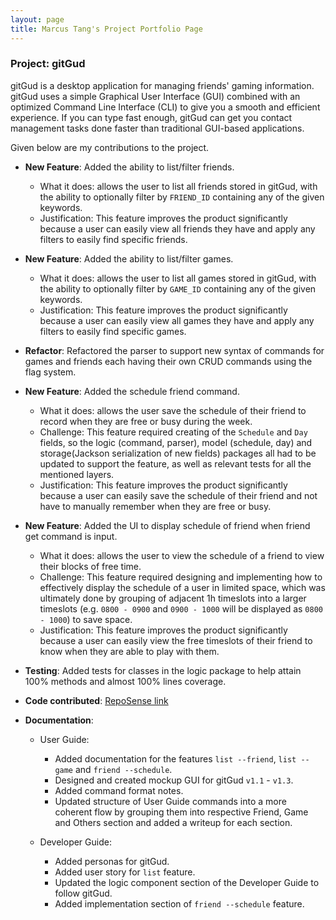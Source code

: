```yaml
---
layout: page
title: Marcus Tang's Project Portfolio Page
---
```


### Project: gitGud

gitGud is a desktop application for managing friends' gaming information. gitGud uses a simple Graphical User Interface
(GUI) combined with an optimized Command Line Interface (CLI) to give you a smooth and efficient experience. If you can
type fast enough, gitGud can get you contact management tasks done faster than traditional GUI-based applications.

Given below are my contributions to the project.

* **New Feature**: Added the ability to list/filter friends.
  * What it does: allows the user to list all friends stored in gitGud, with the ability to optionally filter by `FRIEND_ID` containing any of the given keywords.
  * Justification: This feature improves the product significantly because a user can easily view all friends they have and apply any filters to easily find specific friends.
* **New Feature**: Added the ability to list/filter games.
  * What it does: allows the user to list all games stored in gitGud, with the ability to optionally filter by `GAME_ID` containing any of the given keywords.
  * Justification: This feature improves the product significantly because a user can easily view all games they have and apply any filters to easily find specific games.
* **Refactor**: Refactored the parser to support new syntax of commands for games and friends each having their own CRUD commands using the flag system.
* **New Feature**: Added the schedule friend command.
  * What it does: allows the user save the schedule of their friend to record when they are free or busy during the week.
  * Challenge: This feature required creating of the `Schedule` and `Day` fields, so the logic (command, parser), model (schedule, day) and storage(Jackson serialization of new fields) packages all had to be updated to support the feature, as well as relevant tests for all the mentioned layers.
  * Justification: This feature improves the product significantly because a user can easily save the schedule of their friend and not have to manually remember when they are free or busy.
* **New Feature**: Added the UI to display schedule of friend when friend get command is input.
  * What it does: allows the user to view the schedule of a friend to view their blocks of free time.
  * Challenge: This feature required designing and implementing how to effectively display the schedule of a user in limited space, which was ultimately done by grouping of adjacent 1h timeslots into a larger timeslots (e.g. `0800 - 0900` and `0900 - 1000` will be displayed as `0800 - 1000`) to save space. 
  * Justification: This feature improves the product significantly because a user can easily view the free timeslots of their friend to know when they are able to play with them.
* **Testing**: Added tests for classes in the logic package to help attain 100% methods and almost 100% lines coverage.

* **Code contributed**: [RepoSense link](https://nus-cs2103-ay2122s1.github.io/tp-dashboard/?search=MarcusTXK&sort=groupTitle&sortWithin=title&timeframe=commit&mergegroup=&groupSelect=groupByRepos&breakdown=true&checkedFileTypes=docs~functional-code~test-code~other&since=2021-09-17&tabOpen=true&tabType=authorship&zFR=false&tabAuthor=MarcusTXK&tabRepo=AY2122S1-CS2103T-W13-4%2Ftp%5Bmaster%5D&authorshipIsMergeGroup=false&authorshipFileTypes=&authorshipIsBinaryFileTypeChecked=false)

* **Documentation**:
  * User Guide:
    * Added documentation for the features `list --friend`, `list --game` and `friend --schedule`.
    * Designed and created mockup GUI for gitGud `v1.1` - `v1.3`.
    * Added command format notes.
    * Updated structure of User Guide commands into a more coherent flow by grouping them into respective Friend, Game and Others section and added a writeup for each section.

  * Developer Guide:
    * Added personas for gitGud.
    * Added user story for `list` feature.
    * Updated the logic component section of the Developer Guide to follow gitGud.
    * Added implementation section of `friend --schedule` feature.
  
